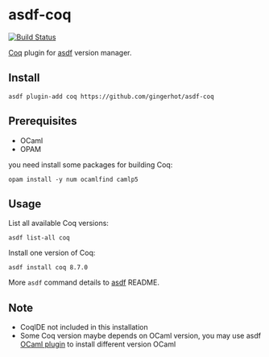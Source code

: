 # asdf-coq

[![Build Status](https://travis-ci.org/gingerhot/asdf-coq.svg?branch=master)](https://travis-ci.org/gingerhot/asdf-coq)

[Coq](https://coq.inria.fr/) plugin for [asdf](https://github.com/asdf-vm/asdf) version manager.


## Install

```shell
asdf plugin-add coq https://github.com/gingerhot/asdf-coq
```

## Prerequisites

* OCaml
* OPAM

you need install some packages for building Coq:

```
opam install -y num ocamlfind camlp5
```

## Usage

List all available Coq versions:

```
asdf list-all coq
```

Install one version of Coq:

```
asdf install coq 8.7.0
```

More `asdf` command details to [asdf](https://github.com/asdf-vm/asdf) README.

## Note

* CoqIDE not included in this installation
* Some Coq version maybe depends on OCaml version, you may use asdf [OCaml plugin](https://github.com/vic/asdf-ocaml) to install different version OCaml
